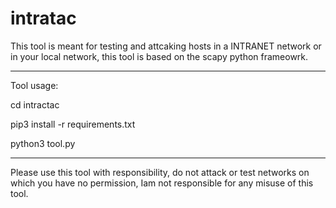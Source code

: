 # intratac

This tool is meant for testing and attcaking hosts in a INTRANET network or in your local network, this tool is based on the scapy python frameowrk.

----------------------------------------------------------------------------------------------------------------------------------------------------------
Tool usage: 

   cd intractac
   
   pip3 install -r requirements.txt
   
   python3 tool.py
   
 -----------------------------------------------------------------------------------------------------------------------------------------------------------
 Please use this tool with responsibility, do not attack or test networks on which you have no permission, Iam not responsible for any misuse of this tool.
   
